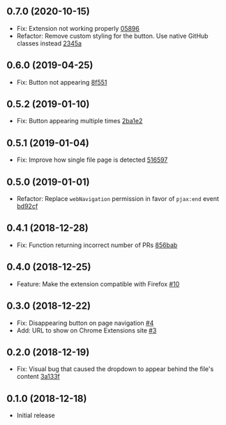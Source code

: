 ## 0.7.0 (2020-10-15)

* Fix: Extension not working properly [05896](https://github.com/dzhavat/potential-changes-for-github/commit/058965f8be037a88a3d452eb0e698b5771772ce6)
* Refactor: Remove custom styling for the button. Use native GitHub classes instead [2345a](https://github.com/dzhavat/potential-changes-for-github/commit/2345ae4180c281b392c6a545f386f658f6d8485a)

## 0.6.0 (2019-04-25)

* Fix: Button not appearing [8f551](https://github.com/dzhavat/potential-changes-for-github/commit/8f551f841e51c5ddaff08af1601de2db55b2aafd)

## 0.5.2 (2019-01-10)

* Fix: Button appearing multiple times [2ba1e2](https://github.com/dzhavat/potential-changes-for-github/commit/2ba1e28a3097f33005aeaf4e5c287f717a36f7fa)

## 0.5.1 (2019-01-04)

* Fix: Improve how single file page is detected [516597](https://github.com/dzhavat/potential-changes-for-github/commit/5165970fc66b00d87cef09c162ebd4f8935b6ea9)

## 0.5.0 (2019-01-01)

* Refactor: Replace `webNavigation` permission in favor of `pjax:end` event [bd92cf](https://github.com/dzhavat/potential-changes-for-github/commit/bd92cf54b797da06a4c03b6414460eb0693d2799)

## 0.4.1 (2018-12-28)

* Fix: Function returning incorrect number of PRs [856bab](https://github.com/dzhavat/potential-changes-for-github/commit/856bab3ab60b9b71c887ec59e8f862b0473566a9)

## 0.4.0 (2018-12-25)

* Feature: Make the extension compatible with Firefox [#10](https://github.com/dzhavat/potential-changes-for-github/pull/10)

## 0.3.0 (2018-12-22)

* Fix: Disappearing button on page navigation [#4](https://github.com/dzhavat/potential-changes-for-github/pull/4)
* Add: URL to show on Chrome Extensions site [#3](https://github.com/dzhavat/potential-changes-for-github/pull/3)

## 0.2.0 (2018-12-19)

* Fix: Visual bug that caused the dropdown to appear behind the file's content [3a133f](https://github.com/dzhavat/potential-changes-for-github/commit/3a133f4f9fc58c217330466444c0a5da1759e1e5)

## 0.1.0 (2018-12-18)

* Initial release
